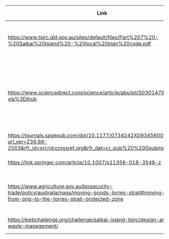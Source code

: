 
|Link|In Text Reference|Full Citation|
|---|---|---|
|https://www.tsirc.qld.gov.au/sites/default/files/Part%207%20-%20Saibai%20Island%20-%20local%20plan%20code.pdf|(Torres Strait Island Resource Planning Council, 2012)|_Saibai Island_. Torres Strait Island Regional Council Planning Scheme. (2012, August 12). http://www.tsirc.qld.gov.au/sites/default/files/70 -7.2.12 Saibai Island - local plan code.pdf|
|https://www.sciencedirect.com/science/article/abs/pii/S0301479721003005?via%3Dihub|(Junting Zhang a et al., 2021)|Junting Zhang a, a, b, c, Highlights•45 LCA case studies on MSWM system are compared for strategic implications.•Critical parameters are summarized for conducting LCA on MSWM system.•Integrated MSWM system has brought considerable environmental benefit in GWP.•Results suggest enha, Aghbashlo, M., Ahamed, A., Alibardi, L., Angelo, A. C. M., Arafat, H. A., Arena, U., Aryan, Y., Astrup, T. F., Atia, N. G., Bartolozzi, I., Berge, N. D., Schott, A. B. S., Bisinella, V., … Muench, S. (2021, March 10). _Sustainable Municipal Waste Management Strategies Through Life Cycle Assessment Method: A Review_. Journal of Environmental Management. https://www.sciencedirect.com/science/article/abs/pii/S0301479721003005?via%3Dihub|
|https://journals.sagepub.com/doi/10.1177/0734242X09345600?url_ver=Z39.88-2003&rfr_id=ori:rid:crossref.org&rfr_dat=cr_pub%20%200pubmed|(NA)|Schioldann J, Søgaard I. Søren Kierkegaard (1813–55): a bicentennial pathographical review. _History of Psychiatry_. 2013;24(4):387-398. doi:[10.1177/0957154X13499863](https://doi.org/10.1177/0957154X13499863)|
|https://link.springer.com/article/10.1007/s11356-018-3548-z|(Moustakas & Loizidou, 2018)|Moustakas, K., & Loizidou, M. (2018, October 25). _Sustainable Waste Management - environmental science and Pollution Research_. SpringerLink. https://link.springer.com/article/10.1007/s11356-018-3548-z|
|https://www.agriculture.gov.au/biosecurity-trade/policy/australia/naqs/moving-goods-torres-strait#moving-goods-from-png-to-the-torres-strait-protected-zone|(_Moving goods to, from and within Torres Strait_ 2015)|Australian Government. (2015). _Moving goods to, from and within Torres Strait_. Moving goods to, from and within Torres Strait - DAFF. https://www.agriculture.gov.au/biosecurity-trade/policy/australia/naqs/moving-goods-torres-strait#moving-goods-from-png-to-the-torres-strait-protected-zone|
|https://ewbchallenge.org/challenge/saibai-island-tsirc/design-area-1-waste-management/|(EWB Challenge, 2024)|EWB Challenge. (2024). _Design area 1 – waste management_. EWB Challenge | Design Area 1 – Waste management. https://ewbchallenge.org/challenge/saibai-island-tsirc/design-area-1-waste-management/|
